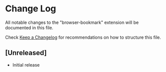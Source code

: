 # Change Log

All notable changes to the "browser-bookmark" extension will be documented in this file.

Check [Keep a Changelog](http://keepachangelog.com/) for recommendations on how to structure this file.

## [Unreleased]

- Initial release